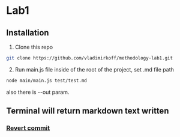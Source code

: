 # Lab1

## Installation

1. Clone this repo
```bash
git clone https://github.com/vladimirkoff/methodology-lab1.git
```
2. Run main.js file inside of the root of the project, set .md file path 
```bash
node main/main.js test/test.md
```
also there is --out <file> param.
## Terminal will return markdown text written
### [Revert commit](https://github.com/vladimirkoff/methodology-lab1/commit/c3bfe0a4520efccbc2d1f6531a328253e3b0cca9)
